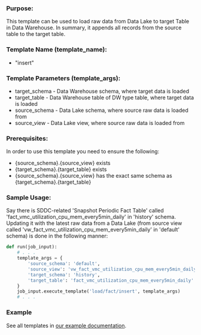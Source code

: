 ### Purpose:

This template can be used to load raw data from Data Lake to target Table in Data Warehouse. In summary, it appends all records from the source table to the target table.

### Template Name (template_name):

- "insert"

### Template Parameters (template_args):

- target_schema   - Data Warehouse schema, where target data is loaded
- target_table    - Data Warehouse table of DW type table, where target data is loaded
- source_schema   - Data Lake schema, where source raw data is loaded from
- source_view     - Data Lake view, where source raw data is loaded from

### Prerequisites:

In order to use this template you need to ensure the following:
- {source_schema}.{source_view} exists
- {target_schema}.{target_table} exists
- {source_schema}.{source_view} has the exact same schema as {target_schema}.{target_table}

### Sample Usage:

Say there is SDDC-related 'Snapshot Periodic Fact Table' called 'fact_vmc_utilization_cpu_mem_every5min_daily' in 'history' schema.
Updating it with the latest raw data from a Data Lake (from source view called 'vw_fact_vmc_utilization_cpu_mem_every5min_daily' in 'default' schema) is done in the following manner:

```python
def run(job_input):
    # . . .
    template_args = {
        'source_schema': 'default',
        'source_view': 'vw_fact_vmc_utilization_cpu_mem_every5min_daily',
        'target_schema': 'history',
        'target_table': 'fact_vmc_utilization_cpu_mem_every5min_daily'
    }
    job_input.execute_template('load/fact/insert', template_args)
    # . . .
```

### Example

See all templates in [our example documentation](https://github.com/vmware/versatile-data-kit/wiki/SQL-Data-Processing-templates-examples).
